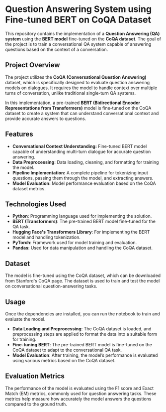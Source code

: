 # Question Answering System using Fine-tuned BERT on CoQA Dataset

This repository contains the implementation of a **Question Answering (QA) system** using the **BERT model** fine-tuned on the **CoQA dataset**. The goal of the project is to train a conversational QA system capable of answering questions based on the context of a conversation.

## Project Overview

The project utilizes the **CoQA (Conversational Question Answering)** dataset, which is specifically designed to evaluate question answering models on dialogues. It requires the model to handle context over multiple turns of conversation, unlike traditional single-turn QA systems.

In this implementation, a pre-trained **BERT (Bidirectional Encoder Representations from Transformers)** model is fine-tuned on the CoQA dataset to create a system that can understand conversational context and provide accurate answers to questions.

## Features

- **Conversational Context Understanding:** Fine-tuned BERT model capable of understanding multi-turn dialogue for accurate question answering.
- **Data Preprocessing:** Data loading, cleaning, and formatting for training the model.
- **Pipeline Implementation:** A complete pipeline for tokenizing input questions, passing them through the model, and extracting answers.
- **Model Evaluation:** Model performance evaluation based on the CoQA dataset metrics.

## Technologies Used

- **Python**: Programming language used for implementing the solution.
- **BERT (Transformers)**: The pre-trained BERT model fine-tuned for the QA task.
- **Hugging Face's Transformers Library**: For implementing the BERT model and handling tokenization.
- **PyTorch**: Framework used for model training and evaluation.
- **Pandas**: Used for data manipulation and handling the CoQA dataset.

## Dataset
The model is fine-tuned using the CoQA dataset, which can be downloaded from Stanford's CoQA page. The dataset is used to train and test the model on conversational question-answering tasks.

## Usage
Once the dependencies are installed, you can run the notebook to train and evaluate the model.

- **Data Loading and Preprocessing**: The CoQA dataset is loaded, and preprocessing steps are applied to format the data into a suitable form for training.
- **Fine-tuning BERT**: The pre-trained BERT model is fine-tuned on the CoQA dataset to adapt to the conversational QA task.
- **Model Evaluation**: After training, the model’s performance is evaluated using various metrics based on the CoQA dataset.

## Evaluation Metrics
The performance of the model is evaluated using the F1 score and Exact Match (EM) metrics, commonly used for question answering tasks. These metrics help measure how accurately the model answers the questions compared to the ground truth.
